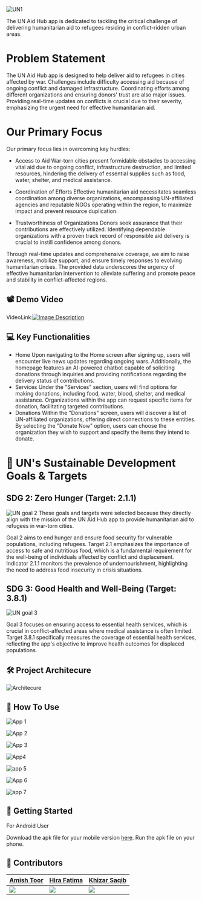 
![UN1](https://github.com/hirafatimaa/Cyber-Management-System/assets/107710789/074976db-0fd9-4884-a62e-104f34cc3e16)

The UN Aid Hub app is dedicated to tackling the critical challenge of delivering humanitarian aid to refugees residing in conflict-ridden urban areas. 
# Problem Statement
The UN Aid Hub app is designed to help deliver aid to refugees in cities affected by war. Challenges include difficulty accessing aid because of ongoing conflict and damaged infrastructure. Coordinating efforts among different organizations and ensuring donors' trust are also major issues. Providing real-time updates on conflicts is crucial due to their severity, emphasizing the urgent need for effective humanitarian aid.

# Our Primary Focus
Our primary focus lies in overcoming key hurdles:

- Access to Aid 
War-torn cities present formidable obstacles to accessing vital aid due to ongoing conflict, infrastructure destruction, and limited resources, hindering the delivery of essential supplies such as food, water, shelter, and medical assistance.

- Coordination of Efforts 
Effective humanitarian aid necessitates seamless coordination among diverse organizations, encompassing UN-affiliated agencies and reputable NGOs operating within the region, to maximize impact and prevent resource duplication.

- Trustworthiness of Organizations 
Donors seek assurance that their contributions are effectively utilized. Identifying dependable organizations with a proven track record of responsible aid delivery is crucial to instill confidence among donors.

Through real-time updates and comprehensive coverage, we aim to raise awareness, mobilize support, and ensure timely responses to evolving humanitarian crises. The provided data underscores the urgency of effective humanitarian intervention to alleviate suffering and promote peace and stability in conflict-affected regions.







## 📽️ Demo Video

VideoLink:[![Image Description]((https://github.com/Amish360/Uni-management-System/blob/main/Thumbnail.png?raw=true))]((https://www.youtube.com/watch?v=tGd9eeP964k))

## 💻 Key Functionalities

- Home
Upon navigating to the Home screen after signing up, users will encounter live news updates regarding ongoing wars. Additionally, the homepage features an AI-powered chatbot capable of soliciting donations through inquiries and providing notifications regarding the delivery status of contributions.
- Services
Under the "Services" section, users will find options for making donations, including food, water, blood, shelter, and medical assistance. Organizations within the app can request specific items for donation, facilitating targeted contributions.
- Donations
Within the "Donations" screen, users will discover a list of UN-affiliated organizations, offering direct connections to these entities. By selecting the "Donate Now" option, users can choose the organization they wish to support and specify the items they intend to donate.



# 🎯 UN's Sustainable Development Goals & Targets
## SDG 2: Zero Hunger (Target: 2.1.1)
![UN goal 2](https://github.com/hirafatimaa/Cyber-Management-System/assets/107710789/1ea4d3bb-893d-48dc-8ef5-6bd7977e14de)
These goals and targets were selected because they directly align with the mission of the UN Aid Hub app to provide humanitarian aid to refugees in war-torn cities. 

Goal 2 aims to end hunger and ensure food security for vulnerable populations, including refugees. Target 2.1 emphasizes the importance of access to safe and nutritious food, which is a fundamental requirement for the well-being of individuals affected by conflict and displacement. Indicator 2.1.1 monitors the prevalence of undernourishment, highlighting the need to address food insecurity in crisis situations.

## SDG 3: Good Health and Well-Being (Target: 3.8.1)
![UN goal 3](https://github.com/hirafatimaa/Cyber-Management-System/assets/107710789/4c27aaf0-2d24-4bb1-8c98-720f0b567641)

Goal 3 focuses on ensuring access to essential health services, which is crucial in conflict-affected areas where medical assistance is often limited. Target 3.8.1 specifically measures the coverage of essential health services, reflecting the app's objective to improve health outcomes for displaced populations.



## 🛠 Project Architecure

![Architecure](https://github.com/hirafatimaa/Cyber-Management-System/assets/107710789/85c57f40-b094-4791-ad89-d3b6b1afa03c)


## 📱 How To Use
![App 1](https://github.com/hirafatimaa/Cyber-Management-System/assets/107710789/b01a642d-f762-4b1c-b048-587153517bac)

![App 2](https://github.com/hirafatimaa/Cyber-Management-System/assets/107710789/f581157f-8872-4616-b027-60d30ae7f402)

![App 3](https://github.com/hirafatimaa/Cyber-Management-System/assets/107710789/79478a0a-5c52-4041-8a5e-a135ad58b4c0)

![App4](https://github.com/hirafatimaa/Cyber-Management-System/assets/107710789/2ea45c59-7336-4502-b55e-69544f2c6ff4)

![app 5](https://github.com/hirafatimaa/Cyber-Management-System/assets/107710789/4696c678-b451-41f3-a286-cd75157955f5)

![App 6](https://github.com/hirafatimaa/Cyber-Management-System/assets/107710789/ad0acc89-8bfc-4206-aeed-7b877c2eaff2)

![app 7](https://github.com/hirafatimaa/Cyber-Management-System/assets/107710789/464b1c7e-2c6f-421f-8513-ecb9baeb59ac)





## 📲 Getting Started

For Android User

Download the apk file for your mobile version [here](https://drive.google.com/uc?export=download&id=1x0iirlvwoRviPgQawpLZB8h6vfyw7rSi).
Run the apk file on your phone.



## 👥  Contributors

|[Amish Toor](https://github.com/Amish360)|[Hira Fatima](https://github.com/hirafatimaa)|[Khizar Saqib](https://github.com/Khizarkk7)|
|---|---|---|
|<img src="https://avatars.githubusercontent.com/u/95700722?v=4">|<img src="https://avatars.githubusercontent.com/u/107710789?v=4">|<img src="https://avatars.githubusercontent.com/u/124410812?v=4">|


